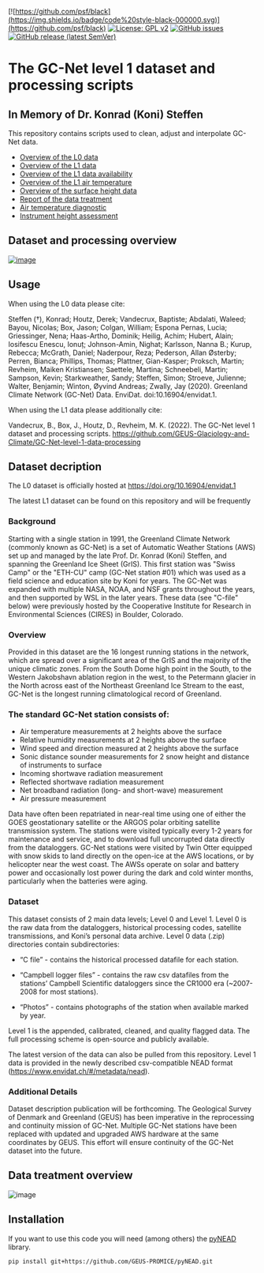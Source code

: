 [![https://github.com/psf/black](https://img.shields.io/badge/code%20style-black-000000.svg)](https://github.com/psf/black)
[![License: GPL v2](https://img.shields.io/badge/License-GPL_v2-blue.svg)](https://github.com/GEUS-Glaciology-and-Climate/GC-Net-level-1-data-processing/blob/main/LICENSE)
[![GitHub issues](https://img.shields.io/github/issues-raw/GEUS-Glaciology-and-Climate/GC-Net-level-1-data-processing)](https://github.com/GEUS-Glaciology-and-Climate/GC-Net-level-1-data-processing/issues)
[![GitHub release (latest SemVer)](https://img.shields.io/github/v/release/GEUS-Glaciology-and-Climate/GC-Net-level-1-data-processing)](https://github.com/GEUS-Glaciology-and-Climate/GC-Net-level-1-data-processing/releases/)


# The GC-Net level 1 dataset and processing scripts

## In Memory of Dr. Konrad (Koni) Steffen

This repository contains scripts used to clean, adjust and interpolate GC-Net data.

- [Overview of the L0 data](out/L0_overview_toc.md)
- [Overview of the L1 data](out/L1_overview_toc.md)
- [Overview of the L1 data availability](out/L1_data_availability.md)
- [Overview of the L1 air temperature](out/L1_air_temperature_overview_toc.md)
- [Overview of the surface height data](figures/L1_overview/HS_overview.png)
- [Report of the data treatment](out/report_with_toc.md)
- [Air temperature diagnostic](out/L1_air_temperature_diagnostic_toc.md)
- [Instrument height assessment](out/L1_intrument_heights_toc.md)

## Dataset and processing overview

[![image](https://user-images.githubusercontent.com/35140661/168021770-82b1c021-b4fd-4461-8d05-4e6c147b7871.png)](https://docs.google.com/presentation/d/1p9Z7g7ZOYZ3aiXRJMUF1gz6hb4260d0f4XUG64YiP4Y/edit?usp=sharing)

## Usage
When using the L0 data please cite:

Steffen (†), Konrad; Houtz, Derek; Vandecrux, Baptiste; Abdalati, Waleed; Bayou, Nicolas; Box, Jason; Colgan, William; Espona Pernas, Lucia; Griessinger, Nena; Haas-Artho, Dominik; Heilig, Achim; Hubert, Alain; Iosifescu Enescu, Ionuț; Johnson-Amin, Nighat; Karlsson, Nanna B.; Kurup, Rebecca; McGrath, Daniel; Naderpour, Reza; Pederson, Allan Østerby; Perren, Bianca; Phillips, Thomas; Plattner, Gian-Kasper; Proksch, Martin; Revheim, Maiken Kristiansen; Saettele, Martina; Schneebeli, Martin; Sampson, Kevin; Starkweather, Sandy; Steffen, Simon; Stroeve, Julienne; Walter, Benjamin; Winton, Øyvind Andreas; Zwally, Jay (2020). Greenland Climate Network (GC-Net) Data. EnviDat. doi:10.16904/envidat.1. 

When using the L1 data please additionally cite:

Vandecrux, B., Box, J., Houtz, D.,  Revheim, M. K. (2022). The GC-Net level 1 dataset and processing scripts. https://github.com/GEUS-Glaciology-and-Climate/GC-Net-level-1-data-processing

## Dataset decription

The L0 dataset is officially hosted at https://doi.org/10.16904/envidat.1

The latest L1 dataset can be found on this repository and will be frequently 

### Background
Starting with a single station in 1991, the Greenland Climate Network (commonly known as GC-Net) is a set of Automatic Weather Stations (AWS) set up and managed by the late Prof. Dr. Konrad (Koni) Steffen, and spanning the Greenland Ice Sheet (GrIS). This first station was "Swiss Camp" or the "ETH-CU" camp (GC-Net station #01) which was used as a field science and education site by Koni for years. The GC-Net was expanded with multiple NASA, NOAA, and NSF grants throughout the years, and then supported by WSL in the later years. These data (see "C-file" below) were previously hosted by the Cooperative Institute for Research in Environmental Sciences (CIRES) in Boulder, Colorado. 

### Overview 
Provided in this dataset are the 16 longest running stations in the network, which are spread over a significant area of the GrIS and the majority of the unique climatic zones. From the South Dome high point in the South, to the Western Jakobshavn ablation region in the west, to the Petermann glacier in the North across east of the Northeast Greenland Ice Stream to the east, GC-Net is the longest running climatological record of Greenland. 

### The standard GC-Net station consists of: 
* Air temperature measurements at 2 heights above the surface
* Relative humidity measurements at 2 heights above the surface
* Wind speed and direction measured at 2 heights above the surface
* Sonic distance sounder measurements for 2 snow height and distance of instruments to surface
* Incoming shortwave radiation measurement
* Reflected shortwave radiation measurement
* Net broadband radiation (long- and short-wave) measurement
* Air pressure measurement

Data have often been repatriated in near-real time using one of either the GOES geostationary satellite or the ARGOS polar orbiting satellite transmission system. The stations were visited typically every 1-2 years for maintenance and service, and to download full uncorrupted data directly from the dataloggers. GC-Net stations were visited by Twin Otter equipped with snow skids to land directly on the open-ice at the AWS locations, or by helicopter near the west coast. The AWSs operate on solar and battery power and occasionally lost power during the dark and cold winter months, particularly when the batteries were aging. 

### Dataset 
This dataset consists of 2 main data levels; Level 0 and Level 1. 
Level 0 is the raw data from the dataloggers, historical processing codes, satellite transmissions, and Koni’s personal data archive. Level 0 data (.zip) directories contain subdirectories: 

* “C file” - contains the historical processed datafile for each station.

* “Campbell logger files” - contains the raw csv datafiles from the stations’ Campbell Scientific dataloggers since the CR1000 era (~2007-2008 for most stations).

* “Photos” - contains photographs of the station when available marked by year.

Level 1 is the appended, calibrated, cleaned, and quality flagged data. The full processing scheme is open-source and publicly available.

The latest version of the data can also be pulled from this repository. Level 1 data is provided in the newly described csv-compatible NEAD format (https://www.envidat.ch/#/metadata/nead).

### Additional Details
Dataset description publication will be forthcoming. 
The Geological Survey of Denmark and Greenland (GEUS) has been imperative in the reprocessing and continuity mission of GC-Net. Multiple GC-Net stations have been replaced with updated and upgraded AWS hardware at the same coordinates by GEUS. This effort will ensure continuity of the GC-Net dataset into the future.  


## Data treatment overview

![image](https://user-images.githubusercontent.com/35140661/173344278-09b6a34e-cf0f-4f9c-af9a-5a109b51101a.png)

## Installation
If you want to use this code you will need (among others) the [pyNEAD](https://github.com/GEUS-PROMICE/pyNEAD) library.

```
pip install git+https://github.com/GEUS-PROMICE/pyNEAD.git

```
